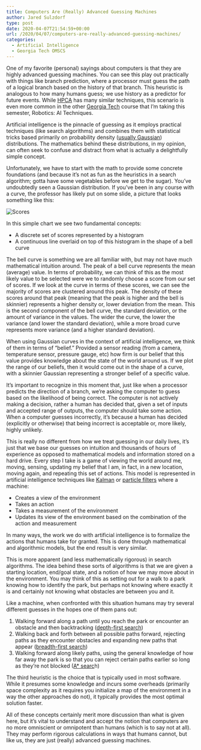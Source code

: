 ```yaml
---
title: Computers Are (Really) Advanced Guessing Machines
author: Jared Sulzdorf
type: post
date: 2020-04-07T21:54:59+00:00
url: /2020/04/07/computers-are-really-advanced-guessing-machines/
categories:
  - Artificial Intelligence
  - Georgia Tech OMSCS
---
```


One of my favorite (personal) sayings about computers is that they are highly advanced guessing machines. You can see this play out practically with things like branch prediction, where a processor must guess the path of a logical branch based on the history of that branch. This heuristic is analogous to how many humans guess; we use history as a predictor for future events. While [HPCA][1] has many similar techniques, this scenario is even more common in the other [Georgia Tech][2] course that I&#8217;m taking this semester, Robotics: AI Techniques.

Artificial intelligence is the pinnacle of guessing as it employs practical techniques (like search algorithms) and combines them with statistical tricks based primarily on probability density ([usually Gaussian][3]) distributions. The mathematics behind these distributions, in my opinion, can often seek to confuse and distract from what is actually a delightfully simple concept.

<!--more-->

Unfortunately, we have to start with the math to provide some concrete foundations (and because it&#8217;s not as fun as the heuristics in a search algorithm; gotta have some vegetables before we get to the sugar). You&#8217;ve undoubtedly seen a Gaussian distribution. If you&#8217;ve been in any course with a curve, the professor has likely put on some slide, a picture that looks something like this:

![Scores](/img/scores.gif "Score distribution")

In this simple chart we see two fundamental concepts:

- A discrete set of scores represented by a histogram
- A continuous line overlaid on top of this histogram in the shape of a bell curve

The bell curve is something we are all familiar with, but may not have much mathematical intuition around. The peak of a bell curve represents the mean (average) value. In terms of probability, we can think of this as the most likely value to be selected were we to randomly choose a score from our set of scores. If we look at the curve in terms of these scores, we can see the majority of scores are clustered around this peak. The density of these scores around that peak (meaning that the peak is higher and the bell is skinnier) represents a higher density or, lower deviation from the mean. This is the second component of the bell curve, the standard deviation, or the amount of variance in the values. The wider the curve, the lower the variance (and lower the standard deviation), while a more broad curve represents more variance (and a higher standard deviation).

When using Gaussian curves in the context of artificial intelligence, we think of them in terms of &#8220;belief.&#8221; Provided a sensor reading (from a camera, temperature sensor, pressure gauge, etc) how firm is our belief that this value provides knowledge about the state of the world around us. If we plot the range of our beliefs, then it would come out in the shape of a curve, with a skinnier Gaussian representing a stronger belief of a specific value.

It&#8217;s important to recognize in this moment that, just like when a processor predicts the direction of a branch, we&#8217;re asking the computer to guess based on the likelihood of being correct. The computer is not actively making a decision, rather a human has decided that, given a set of inputs and accepted range of outputs, the computer should take some action. When a computer guesses incorrectly, it&#8217;s because a human has decided (explicitly or otherwise) that being incorrect is acceptable or, more likely, highly unlikely.

This is really no different from how we treat guessing in our daily lives, it&#8217;s just that we base our guesses on intuition and thousands of hours of experience as opposed to mathematical models and information stored on a hard drive. Every step I take is a game of viewing the world around me, moving, sensing, updating my belief that I am, in fact, in a new location, moving again, and repeating this set of actions. This model is represented in artificial intelligence techniques like [Kalman][4] or [particle filters][5] where a machine:

- Creates a view of the environment
- Takes an action
- Takes a measurement of the environment
- Updates its view of the environment based on the combination of the action and measurement

In many ways, the work we do with artificial intelligence is to formalize the actions that humans take for granted. This is done through mathematical and algorithmic models, but the end result is very similar.

This is more apparent (and less mathematically rigorous) in search algorithms. The idea behind these sorts of algorithms is that we are given a starting location, end/goal state, and a notion of how we may move about in the environment. You may think of this as setting out for a walk to a park knowing how to identify the park, but perhaps not knowing where exactly it is and certainly not knowing what obstacles are between you and it.

Like a machine, when confronted with this situation humans may try several different guesses in the hopes one of them pans out:

1. Walking forward along a path until you reach the park or encounter an obstacle and then backtracking ([depth-first search][6])
2. Walking back and forth between all possible paths forward, rejecting paths as they encounter obstacles and expanding new paths that appear ([breadth-first search][7])
3. Walking forward along likely paths, using the general knowledge of how far away the park is so that you can reject certain paths earlier so long as they&#8217;re not blocked ([A\* searc][8]h)

The third heuristic is the choice that is typically used in most software. While it presumes some knowledge and incurs some overheads (primarily space complexity as it requires you initialize a map of the environment in a way the other approaches do not), it typically provides the most optimal solution faster.

All of these concepts certainly merit more discussion than what is given here, but it&#8217;s vital to understand and accept the notion that computers are no more omniscient or omnipotent than humans (which is to say not at all). They may perform rigorous calculations in ways that humans cannot, but like us, they are just (really) advanced guessing machines.

[1]: https://www.jsulz.com/category/high-performance-computer-architecture/
[2]: https://www.jsulz.com/category/georgia-tech-omscs/
[3]: https://en.wikipedia.org/wiki/Normal_distribution
[4]: https://en.wikipedia.org/wiki/Kalman_filter
[5]: https://en.wikipedia.org/wiki/Particle_filter
[6]: https://en.wikipedia.org/wiki/Depth-first_search
[7]: https://en.wikipedia.org/wiki/Breadth-first_search
[8]: https://en.wikipedia.org/wiki/A*_search_algorithm
